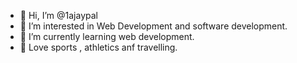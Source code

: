 - 👋 Hi, I’m @1ajaypal
- 👀 I’m interested in Web Development and software development. 
- 🌱 I’m currently learning web development.
- 💞️ Love sports , athletics anf travelling. 

<!---
1ajaypal/1ajaypal is a ✨ special ✨ repository because its `README.md` (this file) appears on your GitHub profile.
You can click the Preview link to take a look at your changes.
--->
